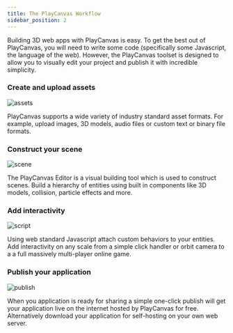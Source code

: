 ```yaml
---
title: The PlayCanvas Workflow
sidebar_position: 2
---
```


Building 3D web apps with PlayCanvas is easy. To get the best out of PlayCanvas, you will need to write some code (specifically some Javascript, the language of the web). However, the PlayCanvas toolset is designed to allow you to visually edit your project and publish it with incredible simplicity.

### Create and upload assets

![assets](/img/user-manual/introduction/workflow-assets.jpg)

PlayCanvas supports a wide variety of industry standard asset formats. For example, upload images, 3D models, audio files or custom text or binary file formats.

### Construct your scene

![scene](/img/user-manual/introduction/workflow-create-scene.jpg)

The PlayCanvas Editor is a visual building tool which is used to construct scenes. Build a hierarchy of entities using built in components like 3D models, collision, particle effects and more.

### Add interactivity

![script](/img/user-manual/introduction/workflow-script.jpg)

Using web standard Javascript attach custom behaviors to your entities. Add interactivity on any scale from a simple click handler or orbit camera to a a full massively multi-player online game.

### Publish your application

![publish](/img/user-manual/introduction/workflow-publish.jpg)

When you application is ready for sharing a simple one-click publish will get your application live on the internet hosted by PlayCanvas for free. Alternatively download your application for self-hosting on your own web server.
